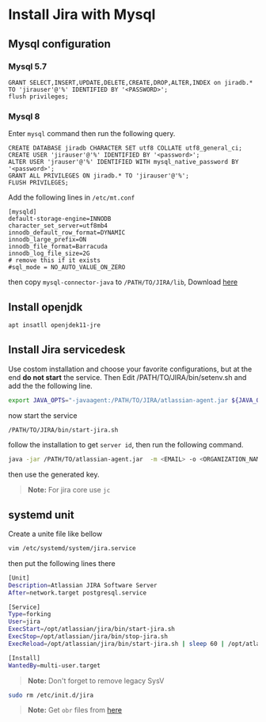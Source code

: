 # Install Jira with Mysql

## Mysql configuration

### Mysql 5.7

```mysql
GRANT SELECT,INSERT,UPDATE,DELETE,CREATE,DROP,ALTER,INDEX on jiradb.* TO 'jirauser'@'%' IDENTIFIED BY '<PASSWORD>';
flush privileges;
```

### Mysql 8

Enter ```mysql``` command then run the following query.

```mysql
CREATE DATABASE jiradb CHARACTER SET utf8 COLLATE utf8_general_ci;
CREATE USER 'jirauser'@'%' IDENTIFIED BY '<password>'; 
ALTER USER 'jrauser'@'%' IDENTIFIED WITH mysql_native_password BY '<password>';
GRANT ALL PRIVILEGES ON jiradb.* TO 'jirauser'@'%'; 
FLUSH PRIVILEGES;
```

Add the following lines in ```/etc/mt.conf```
```mysql
[mysqld]
default-storage-engine=INNODB
character_set_server=utf8mb4
innodb_default_row_format=DYNAMIC
innodb_large_prefix=ON
innodb_file_format=Barracuda
innodb_log_file_size=2G
# remove this if it exists
#sql_mode = NO_AUTO_VALUE_ON_ZERO
```
then copy ```mysql-connector-java``` to ```/PATH/TO/JIRA/lib```, Download [here](https://dev.mysql.com/downloads/connector/j/8.0.html)

## Install openjdk
```bash
apt insatll openjdek11-jre
```

## Install Jira servicedesk
Use costom installation and choose your favorite configurations, but at the end **do not start** the service. Then Edit /PATH/TO/JIRA/bin/setenv.sh and add the the following line.

```bash
export JAVA_OPTS="-javaagent:/PATH/TO/JIRA/atlassian-agent.jar ${JAVA_OPTS}"
```

now start the service
```bash
/PATH/TO/JIRA/bin/start-jira.sh
```
follow the installation to get ```server id```, then run the following command.
```bash
java -jar /PATH/TO/atlassian-agent.jar  -m <EMAIL> -o <ORGANIZATION_NAME> -p jsd -s <SERVER_ID>
```
then use the generated key.

> **Note:** For jira core use ```jc```


## systemd unit

Create a unite file like bellow

```bash
vim /etc/systemd/system/jira.service
```
then put the following lines there
```bash
[Unit]
Description=Atlassian JIRA Software Server
After=network.target postgresql.service

[Service]
Type=forking
User=jira
ExecStart=/opt/atlassian/jira/bin/start-jira.sh
ExecStop=/opt/atlassian/jira/bin/stop-jira.sh
ExecReload=/opt/atlassian/jira/bin/start-jira.sh | sleep 60 | /opt/atlassian/jira/bin/stop-jira.sh

[Install]
WantedBy=multi-user.target 
```

> **Note:** Don't forget to remove legacy SysV
```bash
sudo rm /etc/init.d/jira
```

> **Note:** Get ```obr``` files from [here](https://marketplace.atlassian.com/apps)

